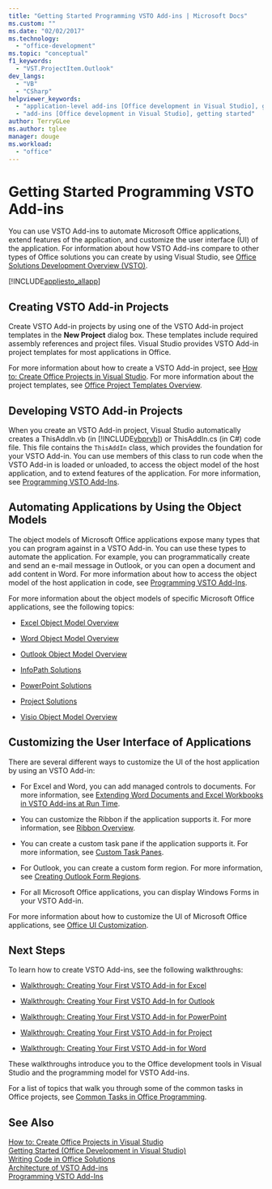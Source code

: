 ```yaml
---
title: "Getting Started Programming VSTO Add-ins | Microsoft Docs"
ms.custom: ""
ms.date: "02/02/2017"
ms.technology: 
  - "office-development"
ms.topic: "conceptual"
f1_keywords: 
  - "VST.ProjectItem.Outlook"
dev_langs: 
  - "VB"
  - "CSharp"
helpviewer_keywords: 
  - "application-level add-ins [Office development in Visual Studio], getting started"
  - "add-ins [Office development in Visual Studio], getting started"
author: TerryGLee
ms.author: tglee
manager: douge
ms.workload: 
  - "office"
---
```

# Getting Started Programming VSTO Add-ins
  You can use VSTO Add-ins to automate Microsoft Office applications, extend features of the application, and customize the user interface (UI) of the application. For information about how VSTO Add-ins compare to other types of Office solutions you can create by using Visual Studio, see [Office Solutions Development Overview &#40;VSTO&#41;](../vsto/office-solutions-development-overview-vsto.md).  
  
 [!INCLUDE[appliesto_allapp](../vsto/includes/appliesto-allapp-md.md)]  
  
## Creating VSTO Add-in Projects  
 Create VSTO Add-in projects by using one of the VSTO Add-in project templates in the **New Project** dialog box. These templates include required assembly references and project files. Visual Studio provides VSTO Add-in project templates for most applications in Office.  
  
 For more information about how to create a VSTO Add-in project, see [How to: Create Office Projects in Visual Studio](../vsto/how-to-create-office-projects-in-visual-studio.md). For more information about the project templates, see [Office Project Templates Overview](../vsto/office-project-templates-overview.md).  
  
## Developing VSTO Add-in Projects  
 When you create an VSTO Add-in project, Visual Studio automatically creates a ThisAddIn.vb (in [!INCLUDE[vbprvb](../sharepoint/includes/vbprvb-md.md)]) or ThisAddIn.cs (in C#) code file. This file contains the `ThisAddIn` class, which provides the foundation for your VSTO Add-in. You can use members of this class to run code when the VSTO Add-in is loaded or unloaded, to access the object model of the host application, and to extend features of the application. For more information, see [Programming VSTO Add-Ins](../vsto/programming-vsto-add-ins.md).  
  
## Automating Applications by Using the Object Models  
 The object models of Microsoft Office applications expose many types that you can program against in a VSTO Add-in. You can use these types to automate the application. For example, you can programmatically create and send an e-mail message in Outlook, or you can open a document and add content in Word. For more information about how to access the object model of the host application in code, see [Programming VSTO Add-Ins](../vsto/programming-vsto-add-ins.md).  
  
 For more information about the object models of specific Microsoft Office applications, see the following topics:  
  
-   [Excel Object Model Overview](../vsto/excel-object-model-overview.md)  
  
-   [Word Object Model Overview](../vsto/word-object-model-overview.md)  
  
-   [Outlook Object Model Overview](../vsto/outlook-object-model-overview.md)  
  
-   [InfoPath Solutions](../vsto/infopath-solutions.md)  
  
-   [PowerPoint Solutions](../vsto/powerpoint-solutions.md)  
  
-   [Project Solutions](../vsto/project-solutions.md)  
  
-   [Visio Object Model Overview](../vsto/visio-object-model-overview.md)  
  
## Customizing the User Interface of Applications  
 There are several different ways to customize the UI of the host application by using an VSTO Add-in:  
  
-   For Excel and Word, you can add managed controls to documents. For more information, see [Extending Word Documents and Excel Workbooks in VSTO Add-ins at Run Time](../vsto/extending-word-documents-and-excel-workbooks-in-vsto-add-ins-at-run-time.md).  
  
-   You can customize the Ribbon if the application supports it. For more information, see [Ribbon Overview](../vsto/ribbon-overview.md).  
  
-   You can create a custom task pane if the application supports it. For more information, see [Custom Task Panes](../vsto/custom-task-panes.md).  
  
-   For Outlook, you can create a custom form region. For more information, see [Creating Outlook Form Regions](../vsto/creating-outlook-form-regions.md).  
  
-   For all Microsoft Office applications, you can display Windows Forms in your VSTO Add-in.  
  
 For more information about how to customize the UI of Microsoft Office applications, see [Office UI Customization](../vsto/office-ui-customization.md).  
  
## Next Steps  
 To learn how to create VSTO Add-ins, see the following walkthroughs:  
  
-   [Walkthrough: Creating Your First VSTO Add-in for Excel](../vsto/walkthrough-creating-your-first-vsto-add-in-for-excel.md)  
  
-   [Walkthrough: Creating Your First VSTO Add-In for Outlook](../vsto/walkthrough-creating-your-first-vsto-add-in-for-outlook.md)  
  
-   [Walkthrough: Creating Your First VSTO Add-in for PowerPoint](../vsto/walkthrough-creating-your-first-vsto-add-in-for-powerpoint.md)  
  
-   [Walkthrough: Creating Your First VSTO Add-in for Project](../vsto/walkthrough-creating-your-first-vsto-add-in-for-project.md)  
  
-   [Walkthrough: Creating Your First VSTO Add-in for Word](../vsto/walkthrough-creating-your-first-vsto-add-in-for-word.md)  
  
 These walkthroughs introduce you to the Office development tools in Visual Studio and the programming model for VSTO Add-ins.  
  
 For a list of topics that walk you through some of the common tasks in Office projects, see [Common Tasks in Office Programming](../vsto/common-tasks-in-office-programming.md).  
  
## See Also  
 [How to: Create Office Projects in Visual Studio](../vsto/how-to-create-office-projects-in-visual-studio.md)   
 [Getting Started &#40;Office Development in Visual Studio&#41;](../vsto/getting-started-office-development-in-visual-studio.md)   
 [Writing Code in Office Solutions](../vsto/writing-code-in-office-solutions.md)   
 [Architecture of VSTO Add-ins](../vsto/architecture-of-vsto-add-ins.md)   
 [Programming VSTO Add-Ins](../vsto/programming-vsto-add-ins.md)  
  
  